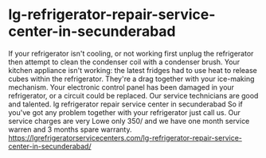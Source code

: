 # lg-refrigerator-repair-service-center-in-secunderabad
   If your refrigerator isn't cooling, or not working first unplug the refrigerator then attempt to clean the condenser coil with a condenser brush. Your kitchen appliance isn't working: the latest fridges had to use heat to release cubes within the refrigerator. They're a drag together with your ice-making mechanism. Your electronic control panel has been damaged in your refrigerator, or a circuit could be replaced. Our service technicians are good and talented. lg refrigerator repair service center in secunderabad So if you've got any problem together with your refrigerator just call us. Our service charges are very Lowe only 350/ and we have one month service warren and 3 months spare warranty. https://lgrefrigeratorservicecenters.com/lg-refrigerator-repair-service-center-in-secunderabad/ 
